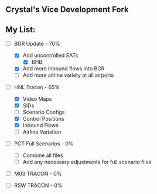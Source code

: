## Crystal's Vice Development Fork

## My List:
- [ ] BGR Update - 70%
  - [X] Add uncontrolled SATs
    - [X] BHB
  - [X] Add more inbound flows into BGR
  - [ ] Add more airline variety at all airports

- [ ] HNL Tracon - 65%
    - [X] Video Maps
    - [X] SIDs
    - [ ] Scenario Configs
    - [X] Control Positions
    - [X] Inbound Flows
    - [ ] Airline Variation
    
- [ ] PCT Full Scenarios - 0%
  - [ ] Combine all files
  - [ ] Add any necessary adjustments for full scenario files
        
- [ ] M03 TRACON - 0%
    
- [ ] RSW TRACON - 0%
